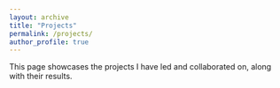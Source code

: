 ```yaml
---
layout: archive
title: "Projects"
permalink: /projects/
author_profile: true
---
```


This page showcases the projects I have led and collaborated on, along with their results.
